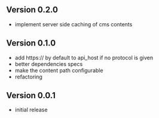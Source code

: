 ## Version 0.2.0

* implement server side caching of cms contents

## Version 0.1.0

* add https:// by default to api_host if no protocol is given
* better dependencies specs
* make the content path configurable
* refactoring

## Version 0.0.1

* initial release
